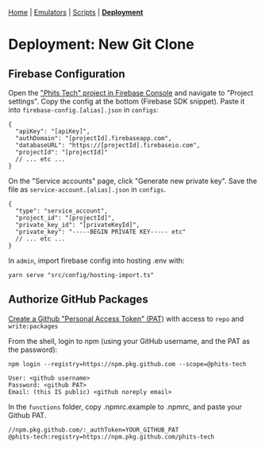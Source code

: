 [Home](../README.md) | [Emulators](../docs/Emulators.md) | [Scripts](../admin/README.md) | **[Deployment](../docs/Deployment.md)**

# Deployment: New Git Clone

## Firebase Configuration

Open the ["Phits Tech" project in Firebase Console](https://console.firebase.google.com) and navigate to "Project settings". Copy the config at the bottom (Firebase SDK snippet). Paste it into `firebase-config.[alias].json` in `configs`:

```jsonc
{
  "apiKey": "[apiKey]",
  "authDomain": "[projectId].firebaseapp.com",
  "databaseURL": "https://[projectId].firebaseio.com",
  "projectId": "[projectId]"
  // ... etc ...
}
```

On the "Service accounts" page, click "Generate new private key". Save the file as `service-account.[alias].json` in `configs`.

```jsonc
{
  "type": "service_account",
  "project_id": "[projectId]",
  "private_key_id": "[privateKeyId]",
  "private_key": "-----BEGIN PRIVATE KEY----- etc"
  // ... etc ...
}
```

In `admin`, import firebase config into hosting .env with:

```
yarn serve "src/config/hosting-import.ts"
```

## Authorize GitHub Packages

[Create a Github "Personal Access Token" (PAT)](https://github.com/settings/tokens) with access to `repo` and `write:packages`

From the shell, login to npm (using your GitHub username, and the PAT as the password):

```
npm login --registry=https://npm.pkg.github.com --scope=@phits-tech

User: <github username>
Password: <github PAT>
Email: (this IS public) <github noreply email>
```

In the `functions` folder, copy .npmrc.example to .npmrc, and paste your Github PAT.

```
//npm.pkg.github.com/:_authToken=YOUR_GITHUB_PAT
@phits-tech:registry=https://npm.pkg.github.com/phits-tech
```

